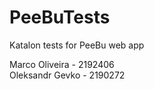 # PeeBuTests
Katalon tests for PeeBu web app 

Marco Oliveira - 2192406</br>  Oleksandr Gevko - 2190272
